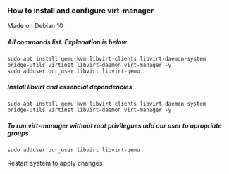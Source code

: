### How to install and configure virt-manager
Made on Debian 10


##### All commands list. Explanation is below
```
sudo apt install qemu-kvm libvirt-clients libvirt-daemon-system bridge-utils virtinst libvirt-daemon virt-manager -y
sudo adduser our_user libvirt libvirt-qemu
```

##### Install libvirt and essencial dependencies
```
sudo apt install qemu-kvm libvirt-clients libvirt-daemon-system bridge-utils virtinst libvirt-daemon virt-manager -y
```

##### To run virt-manager without root privilegues add our user to apropriate groups
```
sudo adduser our_user libvirt libvirt-qemu
```
Restart system to apply changes
